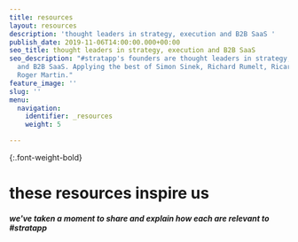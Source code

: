 ```yaml
---
title: resources
layout: resources
description: 'thought leaders in strategy, execution and B2B SaaS '
publish_date: 2019-11-06T14:00:00.000+00:00
seo_title: thought leaders in strategy, execution and B2B SaaS
seo_description: "#stratapp's founders are thought leaders in strategy, execution
  and B2B SaaS. Applying the best of Simon Sinek, Richard Rumelt, Ricardo Semler and
  Roger Martin."
feature_image: ''
slug: ''
menu:
  navigation:
    identifier: _resources
    weight: 5

---
```

{:.font-weight-bold}

# these resources inspire us

##### we've taken a moment to share and explain how each are relevant to #stratapp